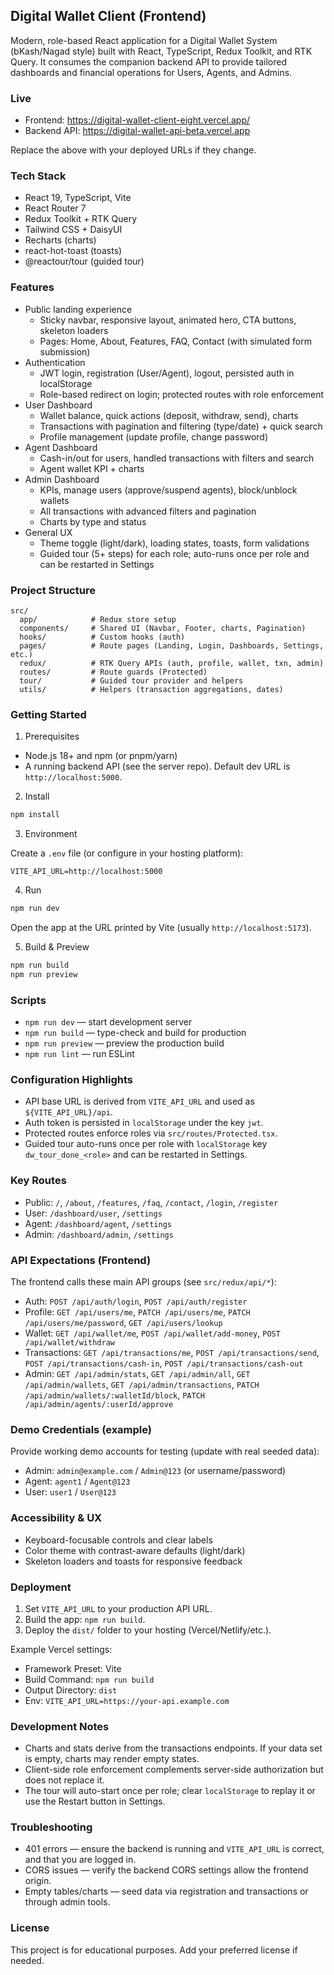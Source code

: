 ## Digital Wallet Client (Frontend)

Modern, role-based React application for a Digital Wallet System (bKash/Nagad style) built with React, TypeScript, Redux Toolkit, and RTK Query. It consumes the companion backend API to provide tailored dashboards and financial operations for Users, Agents, and Admins.

### Live

- Frontend: https://digital-wallet-client-eight.vercel.app/
- Backend API: https://digital-wallet-api-beta.vercel.app

Replace the above with your deployed URLs if they change.

### Tech Stack

- React 19, TypeScript, Vite
- React Router 7
- Redux Toolkit + RTK Query
- Tailwind CSS + DaisyUI
- Recharts (charts)
- react-hot-toast (toasts)
- @reactour/tour (guided tour)

### Features

- Public landing experience
  - Sticky navbar, responsive layout, animated hero, CTA buttons, skeleton loaders
  - Pages: Home, About, Features, FAQ, Contact (with simulated form submission)
- Authentication
  - JWT login, registration (User/Agent), logout, persisted auth in localStorage
  - Role-based redirect on login; protected routes with role enforcement
- User Dashboard
  - Wallet balance, quick actions (deposit, withdraw, send), charts
  - Transactions with pagination and filtering (type/date) + quick search
  - Profile management (update profile, change password)
- Agent Dashboard
  - Cash-in/out for users, handled transactions with filters and search
  - Agent wallet KPI + charts
- Admin Dashboard
  - KPIs, manage users (approve/suspend agents), block/unblock wallets
  - All transactions with advanced filters and pagination
  - Charts by type and status
- General UX
  - Theme toggle (light/dark), loading states, toasts, form validations
  - Guided tour (5+ steps) for each role; auto-runs once per role and can be restarted in Settings

### Project Structure

```
src/
  app/            # Redux store setup
  components/     # Shared UI (Navbar, Footer, charts, Pagination)
  hooks/          # Custom hooks (auth)
  pages/          # Route pages (Landing, Login, Dashboards, Settings, etc.)
  redux/          # RTK Query APIs (auth, profile, wallet, txn, admin)
  routes/         # Route guards (Protected)
  tour/           # Guided tour provider and helpers
  utils/          # Helpers (transaction aggregations, dates)
```

### Getting Started

1. Prerequisites

- Node.js 18+ and npm (or pnpm/yarn)
- A running backend API (see the server repo). Default dev URL is `http://localhost:5000`.

2. Install

```bash
npm install
```

3. Environment

Create a `.env` file (or configure in your hosting platform):

```
VITE_API_URL=http://localhost:5000
```

4. Run

```bash
npm run dev
```

Open the app at the URL printed by Vite (usually `http://localhost:5173`).

5. Build & Preview

```bash
npm run build
npm run preview
```

### Scripts

- `npm run dev` — start development server
- `npm run build` — type-check and build for production
- `npm run preview` — preview the production build
- `npm run lint` — run ESLint

### Configuration Highlights

- API base URL is derived from `VITE_API_URL` and used as `${VITE_API_URL}/api`.
- Auth token is persisted in `localStorage` under the key `jwt`.
- Protected routes enforce roles via `src/routes/Protected.tsx`.
- Guided tour auto-runs once per role with `localStorage` key `dw_tour_done_<role>` and can be restarted in Settings.

### Key Routes

- Public: `/`, `/about`, `/features`, `/faq`, `/contact`, `/login`, `/register`
- User: `/dashboard/user`, `/settings`
- Agent: `/dashboard/agent`, `/settings`
- Admin: `/dashboard/admin`, `/settings`

### API Expectations (Frontend)

The frontend calls these main API groups (see `src/redux/api/*`):

- Auth: `POST /api/auth/login`, `POST /api/auth/register`
- Profile: `GET /api/users/me`, `PATCH /api/users/me`, `PATCH /api/users/me/password`, `GET /api/users/lookup`
- Wallet: `GET /api/wallet/me`, `POST /api/wallet/add-money`, `POST /api/wallet/withdraw`
- Transactions: `GET /api/transactions/me`, `POST /api/transactions/send`, `POST /api/transactions/cash-in`, `POST /api/transactions/cash-out`
- Admin: `GET /api/admin/stats`, `GET /api/admin/all`, `GET /api/admin/wallets`, `GET /api/admin/transactions`, `PATCH /api/admin/wallets/:walletId/block`, `PATCH /api/admin/agents/:userId/approve`

### Demo Credentials (example)

Provide working demo accounts for testing (update with real seeded data):

- Admin: `admin@example.com` / `Admin@123` (or username/password)
- Agent: `agent1` / `Agent@123`
- User: `user1` / `User@123`

### Accessibility & UX

- Keyboard-focusable controls and clear labels
- Color theme with contrast-aware defaults (light/dark)
- Skeleton loaders and toasts for responsive feedback

### Deployment

1. Set `VITE_API_URL` to your production API URL.
2. Build the app: `npm run build`.
3. Deploy the `dist/` folder to your hosting (Vercel/Netlify/etc.).

Example Vercel settings:

- Framework Preset: Vite
- Build Command: `npm run build`
- Output Directory: `dist`
- Env: `VITE_API_URL=https://your-api.example.com`

### Development Notes

- Charts and stats derive from the transactions endpoints. If your data set is empty, charts may render empty states.
- Client-side role enforcement complements server-side authorization but does not replace it.
- The tour will auto-start once per role; clear `localStorage` to replay it or use the Restart button in Settings.

### Troubleshooting

- 401 errors — ensure the backend is running and `VITE_API_URL` is correct, and that you are logged in.
- CORS issues — verify the backend CORS settings allow the frontend origin.
- Empty tables/charts — seed data via registration and transactions or through admin tools.

### License

This project is for educational purposes. Add your preferred license if needed.

